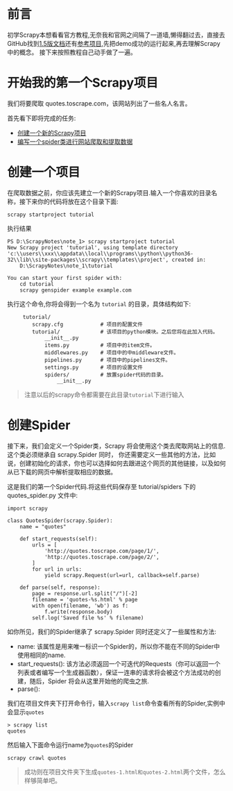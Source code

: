 # 前言

初学Scrapy本想看看官方教程,无奈我和官网之间隔了一道墙,懒得翻过去，直接去GitHub找到[1.5版文档](https://github.com/scrapy/scrapy/tree/1.5/docs)还有[参考项目](https://github.com/scrapy/quotesbot),先把demo成功的运行起来,再去理解Scrapy中的概念。
接下来按照教程自己动手做了一遍。

# 开始我的第一个Scrapy项目

我们将要爬取 quotes.toscrape.com，该网站列出了一些名人名言。

首先看下即将完成的任务:

- [创建一个新的Scrapy项目](#创建一个项目)
- [编写一个spider类进行网站爬取和提取数据](#创建spider)  

# 创建一个项目

在爬取数据之前，你应该先建立一个新的Scrapy项目.输入一个你喜欢的目录名称，接下来你的代码将放在这个目录下面:

```
scrapy startproject tutorial
```
执行结果

```
PS D:\ScrapyNotes\note_1> scrapy startproject tutorial
New Scrapy project 'tutorial', using template directory 'c:\\users\\xxx\\appdata\\local\\programs\\python\\python36-32\\lib\\site-packages\\scrapy\\templates\\project', created in:
    D:\ScrapyNotes\note_1\tutorial

You can start your first spider with:
    cd tutorial
    scrapy genspider example example.com
```
执行这个命令,你将会得到一个名为 ``tutorial`` 的目录，具体结构如下:

```
     tutorial/
        scrapy.cfg            # 项目的配置文件
        tutorial/             # 该项目的python模块。之后您将在此加入代码。
            __init__.py
            items.py          # 项目中的item文件。
            middlewares.py    # 项目中的中middleware文件。
            pipelines.py      # 项目中的pipelines文件。
            settings.py       # 项目的设置文件
            spiders/          # 放置spider代码的目录。
                __init__.py
```

> 注意以后的scrapy命令都需要在此目录`tutorial`下进行输入

# 创建Spider

接下来，我们会定义一个Spider类，Scrapy 将会使用这个类去爬取网站上的信息.这个类必须继承自 scrapy.Spider 同时， 你还需要定义一些其他的方法，比如说，创建初始化的请求，你也可以选择如何去跟进这个网页的其他链接，以及如何从已下载的网页中解析提取相应的数据。

这是我们的第一个Spider代码.将这些代码保存至 tutorial/spiders 下的 quotes_spider.py 文件中:
```
import scrapy

class QuotesSpider(scrapy.Spider):
    name = "quotes"

    def start_requests(self):
        urls = [
            'http://quotes.toscrape.com/page/1/',
            'http://quotes.toscrape.com/page/2/',
        ]
        for url in urls:
            yield scrapy.Request(url=url, callback=self.parse)

    def parse(self, response):
        page = response.url.split("/")[-2]
        filename = 'quotes-%s.html' % page
        with open(filename, 'wb') as f:
            f.write(response.body)
        self.log('Saved file %s' % filename)
```
如你所见，我们的Spider继承了 scrapy.Spider 同时还定义了一些属性和方法:

- name: 该属性是用来唯一标识一个Spider的，所以你不能在不同的Spider中使用相同的name.
- start_requests(): 该方法必须返回一个可迭代的Requests（你可以返回一个列表或者编写一个生成器函数），保证一连串的请求将会被这个方法成功的创建，随后，Spider 将会从这里开始他的爬虫之旅.
- parse():

我们在项目文件夹下打开命令行，输入`scrapy list`命令查看所有的Spider,实例中会显示`quotes`

```
> scrapy list
quotes
```
然后输入下面命令运行name为`quotes`的Spider
```
scrapy crawl quotes
```
> 成功则在项目文件夹下生成`quotes-1.html和quotes-2.html`两个文件，怎么样够简单吧。
